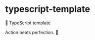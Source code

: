 # typescript-template

🐢 TypeScript template

<!-- INSPIRATIONAL_QUOTE_START -->
Action beats perfection.
👻
<!-- INSPIRATIONAL_QUOTE_END -->
